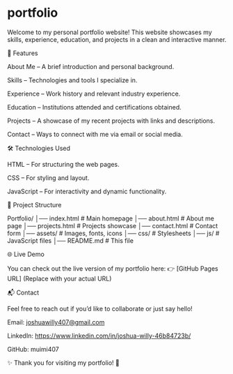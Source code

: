 # portfolio
Welcome to my personal portfolio website! This website showcases my skills, experience, education, and projects in a clean and interactive manner.

🚀 Features

About Me – A brief introduction and personal background.

Skills – Technologies and tools I specialize in.

Experience – Work history and relevant industry experience.

Education – Institutions attended and certifications obtained.

Projects – A showcase of my recent projects with links and descriptions.

Contact – Ways to connect with me via email or social media.

🛠️ Technologies Used

HTML – For structuring the web pages.

CSS – For styling and layout.

JavaScript – For interactivity and dynamic functionality.

📂 Project Structure

Portfolio/
│── index.html       # Main homepage
│── about.html       # About me page
│── projects.html    # Projects showcase
│── contact.html     # Contact form
│── assets/          # Images, fonts, icons
│── css/             # Stylesheets
│── js/              # JavaScript files
│── README.md        # This file

🌐 Live Demo

You can check out the live version of my portfolio here:
👉 [GitHub Pages URL] (Replace with your actual URL)

📬 Contact

Feel free to reach out if you’d like to collaborate or just say hello!

Email: joshuawilly407@gmail.com

LinkedIn: https://www.linkedin.com/in/joshua-willy-46b84723b/

GitHub: muimi407

✨ Thank you for visiting my portfolio! 🚀
